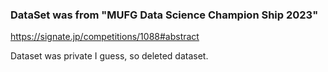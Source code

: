### DataSet was from "MUFG Data Science Champion Ship 2023"
https://signate.jp/competitions/1088#abstract

Dataset was private I guess, so deleted dataset.
